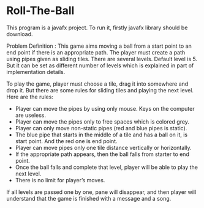# Roll-The-Ball
This program is a javafx project. To run it, firstly javafx library should be download.  


Problem Definition :
This game aims moving a ball from a start point to an end point if there is an appropriate path. The player must create a path using pipes given as sliding tiles. There are several levels. Default level is 5. But it can be set as different number of levels which is explained in part of implementation details. 

To play the game, player must choose a tile, drag it into somewhere and drop it. But there are some rules for sliding tiles and playing the next level.
Here are the rules: 
- Player can move the pipes by using only mouse. Keys on the computer are useless.
- Player can move the pipes only to free spaces which is colored grey. 
- Player can only move non-static pipes (red and blue pipes is static).
- The blue pipe that starts in the middle of a tile and has a ball on it, is start point. And the red one is end point.
- Player can move pipes only one tile distance vertically or horizontally. 
- If the appropriate path appears, then the ball falls from starter to end point. 
- Once the ball falls and complete that level, player will be able to play the next level.
- There is no limit for player’s moves. 

If all levels are passed one by one, pane will disappear, and then player will understand that the game is finished with a message and a song.


